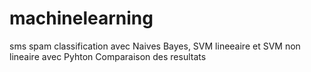 # machinelearning
sms spam classification avec Naives Bayes, SVM lineeaire et SVM non lineaire avec Pyhton
Comparaison des resultats
